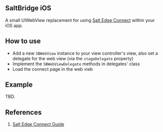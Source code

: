 ## SaltBridge iOS

A small UIWebView replacement for using [Salt Edge Connect](https://docs.saltedge.com/guides/connect/) within your iOS app.

## How to use

* Add a new `SBWebView` instance to your view controller's view, also set a delegate for the web view (via the `stageDelegate` property)
* Implement the `SBWebViewDelegate` methods in delegates' class
* Load the connect page in the web vieb

## Example

TBD.

## References

1. [Salt Edge Connect Guide](https://docs.saltedge.com/guides/connect/)
